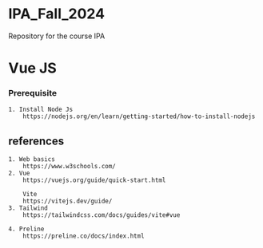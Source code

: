 # IPA_Fall_2024
Repository for the course IPA


# Vue JS

### Prerequisite 
    1. Install Node Js
        https://nodejs.org/en/learn/getting-started/how-to-install-nodejs
        

## references
    1. Web basics
        https://www.w3schools.com/
    2. Vue
        https://vuejs.org/guide/quick-start.html

        Vite 
        https://vitejs.dev/guide/
    3. Tailwind
        https://tailwindcss.com/docs/guides/vite#vue
    
    4. Preline
        https://preline.co/docs/index.html
